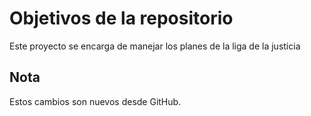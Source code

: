 # Objetivos de la repositorio

Este proyecto se encarga de manejar los planes de la liga de la justicia


## Nota
Estos cambios son nuevos desde GitHub.
